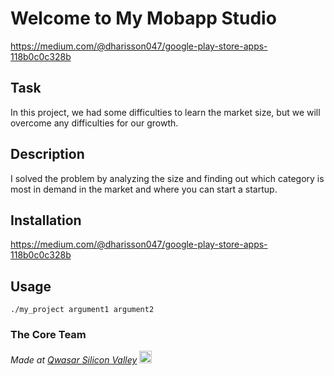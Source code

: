 # Welcome to My Mobapp Studio
https://medium.com/@dharisson047/google-play-store-apps-118b0c0c328b
## Task
In this project, we had some difficulties to learn the market size, but we will overcome any difficulties for our growth.
## Description
I solved the problem by analyzing the size and finding out which category is most in demand in the market and where you can start a startup.
## Installation
https://medium.com/@dharisson047/google-play-store-apps-118b0c0c328b
## Usage
```
./my_project argument1 argument2
```  
### The Core Team

<span><i>Made at <a href='https://qwasar.io'>Qwasar Silicon Valley</a></i></span>
<span><img alt='Qwasar Silicon Valley Logo' src='https://storage.googleapis.com/qwasar-public/qwasar-logo_50x50.png' width='20px'></span>
